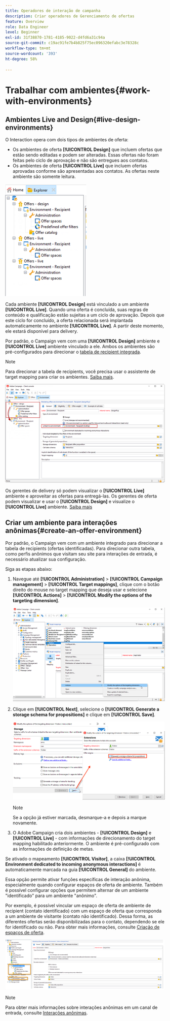 ```yaml
---
title: Operadores de interação de campanha
description: Criar operadores de Gerenciamento de ofertas
feature: Overview
role: Data Engineer
level: Beginner
exl-id: 31f38870-1781-4185-9022-d4fd6a31c94a
source-git-commit: c19ac91fe7b4b825f75ec096320efabc3e78328c
workflow-type: tm+mt
source-wordcount: '393'
ht-degree: 58%

---
```


# Trabalhar com ambientes{#work-with-environments}

## Ambientes Live and Design{#live-design-environments}

O Interaction opera com dois tipos de ambientes de oferta:

* Os ambientes de oferta **[!UICONTROL Design]** que incluem ofertas que estão sendo editadas e podem ser alteradas. Essas ofertas não foram feitas pelo ciclo de aprovação e não são entregues aos contatos.
* Os ambientes de oferta **[!UICONTROL Live]** que incluem ofertas aprovadas conforme são apresentadas aos contatos. As ofertas neste ambiente são somente leitura.

![](assets/offer_environments_overview_001.png)

Cada ambiente **[!UICONTROL Design]** está vinculado a um ambiente **[!UICONTROL Live]**. Quando uma oferta é concluída, suas regras de conteúdo e qualificação estão sujeitas a um ciclo de aprovação. Depois que este ciclo for concluído, a oferta relacionada será implantada automaticamente no ambiente **[!UICONTROL Live]**. A partir deste momento, ele estará disponível para delivery.

Por padrão, o Campaign vem com uma **[!UICONTROL Design]** ambiente e **[!UICONTROL Live]** ambiente vinculado a ele. Ambos os ambientes são pré-configurados para direcionar o [tabela de recipient integrada](../dev/datamodel.md#ootb-profiles).

>[!NOTE]
>
>Para direcionar a tabela de recipients, você precisa usar o assistente de target mapping para criar os ambientes. [Saiba mais](#creating-an-offer-environment).

![](assets/offer_environments_overview_002.png)

Os gerentes de delivery só podem visualizar o **[!UICONTROL Live]** ambiente e aproveitar as ofertas para entregá-las. Os gerentes de oferta podem visualizar e usar o **[!UICONTROL Design]** e visualize o **[!UICONTROL Live]** ambiente. [Saiba mais](interaction-operators.md)

## Criar um ambiente para interações anônimas{#create-an-offer-environment}

Por padrão, o Campaign vem com um ambiente integrado para direcionar a tabela de recipients (ofertas identificadas). Para direcionar outra tabela, como perfis anônimos que visitam seu site para interações de entrada, é necessário atualizar sua configuração.

Siga as etapas abaixo:

1. Navegue até **[!UICONTROL Administration]** > **[!UICONTROL Campaign management]** > **[!UICONTROL Target mappings]**, clique com o botão direito do mouse no target mapping que deseja usar e selecione **[!UICONTROL Actions]** > **[!UICONTROL Modify the options of the targeting dimension]**.

   ![](assets/offer_env_anonymous_001.png)

1. Clique em **[!UICONTROL Next]**, selecione o **[!UICONTROL Generate a storage schema for propositions]** e clique em **[!UICONTROL Save]**.

   ![](assets/offer_env_anonymous_002.png)

   >[!NOTE]
   >
   >Se a opção já estiver marcada, desmarque-a e depois a marque novamente.

1. O Adobe Campaign cria dois ambientes - **[!UICONTROL Design]** e **[!UICONTROL Live]** - com informações de direcionamento do target mapping habilitado anteriormente. O ambiente é pré-configurado com as informações de definição de metas.

Se ativado o mapeamento **[!UICONTROL Visitor]**, a caixa **[!UICONTROL Environment dedicated to incoming anonymous interactions]** é automaticamente marcada na guia **[!UICONTROL General]** do ambiente.

Essa opção permite ativar funções específicas de interação anônima, especialmente quando configurar espaços de oferta de ambiente. Também é possível configurar opções que permitem alternar de um ambiente &quot;identificado&quot; para um ambiente &quot;anônimo&quot;.

Por exemplo, é possível vincular um espaço de oferta de ambiente de recipient (contato identificado) com um espaço de oferta que corresponda a um ambiente de visitante (contato não identificado). Dessa forma, as diferentes ofertas serão disponibilizadas para o contato, dependendo se ele for identificado ou não. Para obter mais informações, consulte [Criação de espaços de oferta](interaction-offer-spaces.md).

![](assets/offer_env_anonymous_003.png)

>[!NOTE]
>
>Para obter mais informações sobre interações anônimas em um canal de entrada, consulte [Interações anônimas](anonymous-interactions.md).
